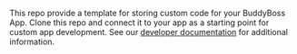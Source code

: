 This repo provide a template for storing custom code for your BuddyBoss App. Clone this repo and connect it to your app as a starting point for custom app development. See our [developer documentation](https://www.buddyboss.com/resources/dev-docs/app-development/) for additional information.
